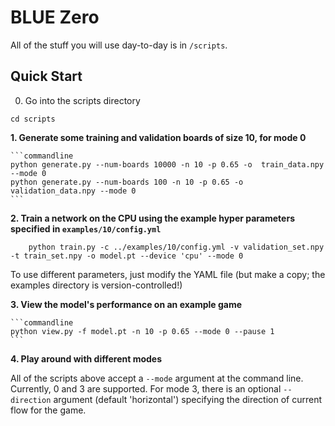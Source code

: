 # BLUE Zero

All of the stuff you will use day-to-day is in `/scripts`.

## Quick Start
0. Go into the scripts directory
```commandline
cd scripts
```

**1. Generate some training and validation boards of size 10, for mode 0**

    ```commandline
    python generate.py --num-boards 10000 -n 10 -p 0.65 -o  train_data.npy --mode 0
    python generate.py --num-boards 100 -n 10 -p 0.65 -o  validation_data.npy --mode 0
    ```

**2. Train a network on the CPU using the example hyper parameters specified
in `examples/10/config.yml`**

```commandline
    python train.py -c ../examples/10/config.yml -v validation_set.npy -t train_set.npy -o model.pt --device 'cpu' --mode 0
```

To use different parameters, just modify the YAML file (but make a copy; the examples directory is
version-controlled!)

**3. View the model's performance on an example game**

    ```commandline
    python view.py -f model.pt -n 10 -p 0.65 --mode 0 --pause 1
    ```
   
**4. Play around with different modes**

All of the scripts above accept a `--mode` argument at the command line. Currently,
0 and 3 are supported. For mode 3, there is an optional `--direction` argument
(default 'horizontal') specifying the direction of current flow for the game.